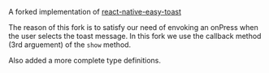 A forked implementation of
[react-native-easy-toast](https://github.com/crazycodeboy/react-native-easy-toast)

The reason of this fork is to satisfy our need of envoking an onPress when the user selects the toast message. In this fork we use the callback method (3rd arguement) of the `show` method.

Also added a more complete type definitions.